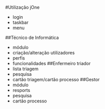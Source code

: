 #Utilização jOne

* login
* taskbar
* menu

##Técnico de Informática
* módulo
* criação/alteração utilizadores
* perfis
* funcionalidades
##Enfermeiro triador
* lista triagem
* pesquisa
* cartão triagem/cartão processo
##Gestor
* módulo
* resports
* pesquisa
* cartão processo